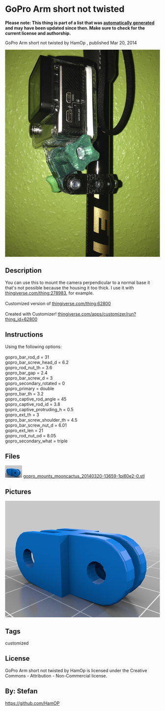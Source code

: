 GoPro Arm short not twisted
===============
**Please note: This thing is part of a list that was [automatically generated](https://github.com/carlosgs/export-things) and may have been updated since then. Make sure to check for the current license and authorship.**  

GoPro Arm short not twisted  by HamOp , published Mar 20, 2014

![Image](img/IMG_2760_display_large.jpg)

Description
--------
You can use this to mount the camera perpendicular to a normal base it that's not possible because the housing it too thick. I use it with <a href="http://www.thingiverse.com/thing:278983" target="_blank" rel="nofollow">thingiverse.com/thing:278983</a>, for example.  <br />
<br />
Customized version of <a href="http://www.thingiverse.com/thing:62800" target="_blank" rel="nofollow">thingiverse.com/thing:62800</a> <br />
<br />
Created with Customizer! <a href="http://www.thingiverse.com/apps/customizer/run?thing_id=62800" target="_blank" rel="nofollow">thingiverse.com/apps/customizer/run?thing_id=62800</a> <br />

Instructions
--------
Using the following options:  <br />
<br />
gopro_bar_rod_d = 31  <br />
gopro_bar_screw_head_d = 6.2  <br />
gopro_rod_nut_th = 3.6  <br />
gopro_bar_gap = 2.4  <br />
gopro_bar_screw_d = 3  <br />
gopro_secondary_rotated = 0  <br />
gopro_primary = double  <br />
gopro_bar_th = 3.2  <br />
gopro_captive_rod_angle = 45  <br />
gopro_captive_rod_id = 3.8  <br />
gopro_captive_protruding_h = 0.5  <br />
gopro_ext_th = 3  <br />
gopro_bar_screw_shoulder_th = 4.5  <br />
gopro_bar_screw_nut_d = 6.01  <br />
gopro_ext_len = 21  <br />
gopro_rod_nut_od = 8.05  <br />
gopro_secondary_what = triple  <br />

Files
--------
[![Image](img/gopro_mounts_mooncactus_20140320-13659-1pi60e2-0_preview_tinycard.jpg)](gopro_mounts_mooncactus_20140320-13659-1pi60e2-0.stl)
 [ gopro_mounts_mooncactus_20140320-13659-1pi60e2-0.stl](gopro_mounts_mooncactus_20140320-13659-1pi60e2-0.stl)  



Pictures
--------
![Image](img/gopro_mounts_mooncactus_20140320-13659-1pi60e2-0_display_large.jpg)


Tags
--------
customized  

  

License
--------
GoPro Arm short not twisted by HamOp is licensed under the Creative Commons - Attribution - Non-Commercial license.  



By: Stefan
--------
<https://github.com/HamOP>